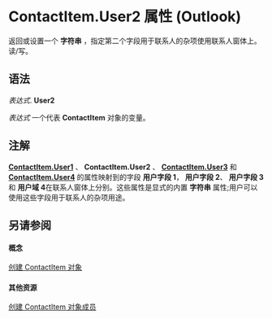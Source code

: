 
# ContactItem.User2 属性 (Outlook)

返回或设置一个 **字符串** ，指定第二个字段用于联系人的杂项使用联系人窗体上。读/写。


## 语法

 _表达式_. **User2**

 _表达式_ 一个代表 **ContactItem** 对象的变量。


## 注解

 **[ContactItem.User1](eae210af-eca7-8229-d2a3-eaca2c357f6c.md)** 、 **ContactItem.User2** 、 **[ContactItem.User3](feac1ac5-9598-7183-7262-6f28e23efaaa.md)** 和 **[ContactItem.User4](9146bfe5-4abc-c335-3dc9-11427583c792.md)** 的属性映射到的字段 **用户字段 1**， **用户字段 2**、 **用户字段 3**和 **用户域 4**在联系人窗体上分别。这些属性是显式的内置 **字符串** 属性;用户可以使用这些字段用于联系人的杂项用途。


## 另请参阅


#### 概念


[创建 ContactItem 对象](8e32093c-a678-f1fd-3f35-c2d8994d166f.md)
#### 其他资源


[创建 ContactItem 对象成员](a8b13369-4c87-02aa-e62a-1f3067e559fa.md)